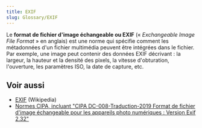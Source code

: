 ```yaml
---
title: EXIF
slug: Glossary/EXIF
---
```


Le **format de fichier d'image échangeable ou EXIF** (« _Exchangeable Image File Format_ » en anglais) est une norme qui spécifie comment les métadonnées d'un fichier multimédia peuvent être intégrées dans le fichier. Par exemple, une image peut contenir des données EXIF décrivant : la largeur, la hauteur et la densité des pixels, la vitesse d'obturation, l'ouverture, les paramètres ISO, la date de capture, etc.

## Voir aussi

- [EXIF](https://fr.wikipedia.org/wiki/Exchangeable_image_file_format) (Wikipedia)
- [Normes CIPA, incluant "CIPA DC-008-Traduction-2019 Format de fichier d'image échangeable pour les appareils photo numériques : Version Exif 2.32"](https://www.cipa.jp/std/std-sec_e.html)
